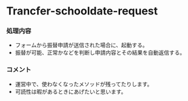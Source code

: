 # Trancfer-schooldate-request
### 処理内容
- フォームから振替申請が送信された場合に、起動する。
- 振替が可能、正常かなどを判断し申請内容とその結果を自動返信する。

### コメント
- 運営中で、使わなくなったメソッドが残ってたりします。
- 可読性は暇があるときにあげたいと思います。
